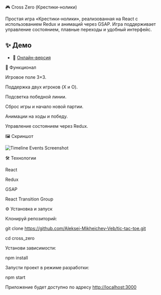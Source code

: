 🎮 Cross Zero (Крестики-нолики)

Простая игра «Крестики-нолики», реализованная на React с использованием Redux и анимаций через GSAP.
Игра поддерживает управление состоянием, плавные переходы и удобный интерфейс.

## ✨ Демо

- 🔗 [Онлайн-версия]()

🚀 Функционал

Игровое поле 3×3.

Поддержка двух игроков (X и O).

Подсветка победной линии.

Сброс игры и начало новой партии.

Анимации на ходы и победу.

Управление состоянием через Redux.

🖼️ Скриншот

![Timeline Events Screenshot]()

🛠️ Технологии

React

Redux

GSAP

React Transition Group


⚙️ Установка и запуск

Клонируй репозиторий:

git clone https://github.com/Aleksei-Mikheichev-Veb/tic-tac-toe.git

cd cross_zero


Установи зависимости:

npm install


Запусти проект в режиме разработки:

npm start


Приложение будет доступно по адресу [http://localhost:3000](http://localhost:3000)

